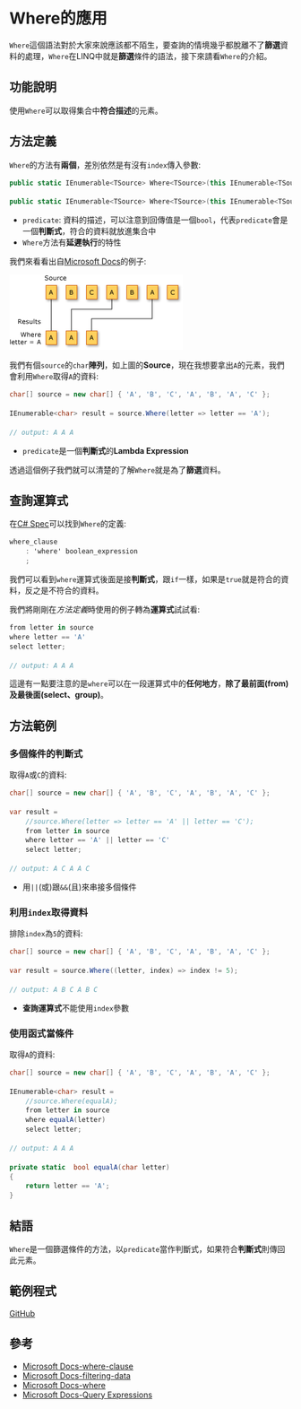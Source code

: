 # Where的應用
`Where`這個語法對於大家來說應該都不陌生，要查詢的情境幾乎都脫離不了**篩選**資料的處理，`Where`在LINQ中就是**篩選**條件的語法，接下來請看`Where`的介紹。

## 功能說明
使用`Where`可以取得集合中**符合描述**的元素。

## 方法定義
`Where`的方法有**兩個**，差別依然是有沒有`index`傳入參數: 
```C#
public static IEnumerable<TSource> Where<TSource>(this IEnumerable<TSource> source, Func<TSource, bool> predicate);

public static IEnumerable<TSource> Where<TSource>(this IEnumerable<TSource> source, Func<TSource, int, bool> predicate);
```

* `predicate`: 資料的描述，可以注意到回傳值是一個`bool`，代表`predicate`會是一個**判斷式**，符合的資料就放進集合中
* `Where`方法有**延遲執行**的特性

我們來看看出自[Microsoft Docs](https://docs.microsoft.com/zh-tw/dotnet/csharp/programming-guide/concepts/linq/filtering-data)的例子: 

![linq_filter](./image/14_HowToUseWhere/linq_filter.png)

我們有個`source`的`char`**陣列**，如上圖的**Source**，現在我想要拿出`A`的元素，我們會利用`Where`取得`A`的資料: 
```C#
char[] source = new char[] { 'A', 'B', 'C', 'A', 'B', 'A', 'C' };

IEnumerable<char> result = source.Where(letter => letter == 'A');

// output: A A A
```
* `predicate`是一個**判斷式**的**Lambda Expression**

透過這個例子我們就可以清楚的了解`Where`就是為了**篩選**資料。

## 查詢運算式
在[C# Spec](https://docs.microsoft.com/zh-tw/dotnet/csharp/language-reference/language-specification/expressions#query-expressions)可以找到`Where`的定義: 

```C#
where_clause
    : 'where' boolean_expression
    ;
```

我們可以看到`where`運算式後面是接**判斷式**，跟`if`一樣，如果是`true`就是符合的資料，反之是不符合的資料。

我們將剛剛在*方法定義*時使用的例子轉為**運算式**試試看: 
```C#
from letter in source
where letter == 'A'
select letter;

// output: A A A
```

這邊有一點要注意的是`where`可以在一段運算式中的**任何地方**，**除了最前面(from)及最後面(select、group)**。

## 方法範例
### 多個條件的判斷式
取得`A`或`C`的資料: 
```C#
char[] source = new char[] { 'A', 'B', 'C', 'A', 'B', 'A', 'C' };

var result = 
    //source.Where(letter => letter == 'A' || letter == 'C');
    from letter in source
    where letter == 'A' || letter == 'C'
    select letter;

// output: A C A A C
```
* 用`||`(或)跟`&&`(且)來串接多個條件

### 利用`index`取得資料
排除`index`為`5`的資料: 
```C#
char[] source = new char[] { 'A', 'B', 'C', 'A', 'B', 'A', 'C' };

var result = source.Where((letter, index) => index != 5);

// output: A B C A B C
```
* **查詢運算式**不能使用`index`參數

### 使用函式當條件
取得`A`的資料: 
```C#
char[] source = new char[] { 'A', 'B', 'C', 'A', 'B', 'A', 'C' };

IEnumerable<char> result =
    //source.Where(equalA);
    from letter in source
    where equalA(letter)
    select letter;

// output: A A A

private static  bool equalA(char letter)
{
    return letter == 'A';
}
```

## 結語
`Where`是一個篩選條件的方法，以`predicate`當作判斷式，如果符合**判斷式**則傳回此元素。

## 範例程式
[GitHub](https://github.com/peterhpchen/DigDeeperLINQ/tree/14_HowToUseWhere/demo/14_HowToUseWhere)

## 參考
* [Microsoft Docs-where-clause](https://docs.microsoft.com/zh-tw/dotnet/csharp/language-reference/keywords/where-clause)
* [Microsoft Docs-filtering-data](https://docs.microsoft.com/en-us/dotnet/csharp/programming-guide/concepts/linq/filtering-data)
* [Microsoft Docs-where](https://docs.microsoft.com/en-us/dotnet/api/system.linq.enumerable.where?view=netframework-4.7.1)
* [Microsoft Docs-Query Expressions](https://docs.microsoft.com/zh-tw/dotnet/csharp/language-reference/language-specification/expressions#query-expressions)